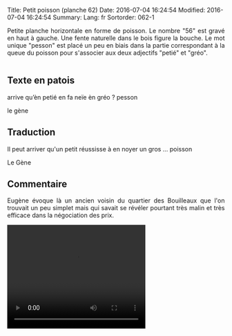 Title: Petit poisson (planche 62)
Date: 2016-07-04 16:24:54
Modified: 2016-07-04 16:24:54
Summary: 
Lang: fr
Sortorder: 062-1

<p style="text-align:justify;">Petite planche horizontale en forme de poisson. Le nombre "56"  est gravé en haut à gauche. Une fente naturelle dans le bois figure la bouche. Le mot unique "pesson" est placé un peu en biais dans la partie correspondant à la queue du poisson pour s'associer aux deux adjectifs "petié" et "gréo".</p>

<figure class="image-block" style="float: center;">
  <img alt="" src="{static}/images/planche_62.png">
  <figcaption style="max-width: 700px"></figcaption>
</figure>


## Texte en patois
arrive qu’èn petié en fa neïe èn gréo  ?  pesson

le gène

## Traduction
Il peut arriver qu'un petit réussisse à en noyer un gros  ...  poisson

Le Gène

## Commentaire
<p style="text-align:justify;">Eugène évoque là un ancien voisin du quartier des Bouilleaux que l'on trouvait un peu simplet mais qui savait se  révéler pourtant très malin et très efficace dans la négociation des prix.</p>


<video width="320" height="240" controls>
  <source src="https://d1njpgd0ygatdn.cloudfront.net/video_62.mp4" type="video/mp4">
</video>
